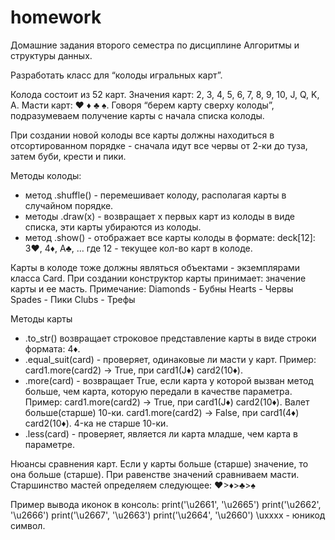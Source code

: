 # homework
Домашние задания второго семестра по дисциплине Алгоритмы и структуры данных.

Разработать класс для “колоды игральных карт”.

Колода состоит из 52 карт.
Значения карт: 2, 3, 4, 5, 6, 7, 8, 9, 10, J, Q, K, A.
Масти карт: ♥ ♦ ♣ ♠.
Говоря “берем карту сверху колоды”, подразумеваем получение карты с начала списка
колоды.

При создании новой колоды все карты должны находиться в отсортированном порядке -
сначала идут все червы от 2-ки до туза, затем буби, крести и пики.

Методы колоды:
- метод .shuffle() - перемешивает колоду, располагая карты в случайном порядке.
- методы .draw(x) - возвращает x первых карт из колоды в виде списка, эти карты убираются
из колоды.
- метод .show() - отображает все карты колоды в формате:
deck[12]: 3♥, 4♦, A♣, …
где 12 - текущее кол-во карт в колоде.

Карты в колоде тоже должны являться объектами - экземплярами класса Card.
При создании конструктор карты принимает: значение карты и ее масть.
Примечание:
Diamonds - Бубны
Hearts - Червы
Spades - Пики
Clubs - Трефы

Методы карты
- .to_str() возвращает строковое представление карты в виде строки формата: 4♦.
- .equal_suit(card) - проверяет, одинаковые ли масти у карт.
Пример:
card1.more(card2) → True, при card1(J♦) card2(10♦).
- .more(card) - возвращает True, если карта у которой вызван метод больше, чем карта,
которую передали в качестве параметра.
Пример:
card1.more(card2) → True, при card1(J♦) card2(10♦). Валет больше(старше) 10-ки.
card1.more(card2) → False, при card1(4♦) card2(10♦). 4-ка не старше 10-ки.
- .less(card) - проверяет, является ли карта младше, чем карта в параметре.

Нюансы сравнения карт.
Если у карты больше (старше) значение, то она больше (старше). При равенстве значений
сравниваем масти. Старшинство мастей определяем следующее: ♥>♦>♣>♠

Пример вывода иконок в консоль:
print('\u2661', '\u2665')
print('\u2662', '\u2666')
print('\u2667', '\u2663')
print('\u2664', '\u2660')
\uxxxx - юникод символ. 
